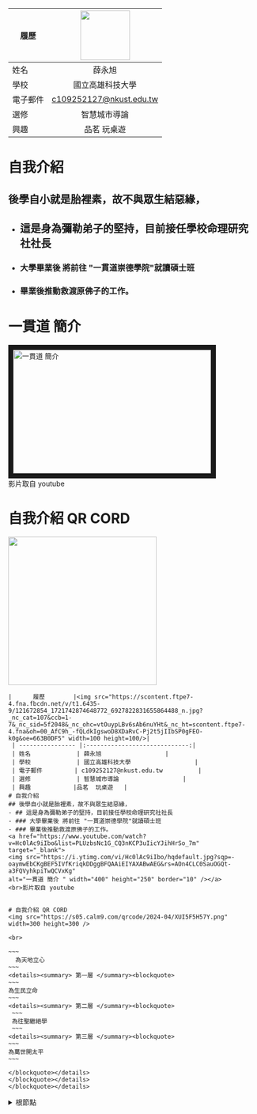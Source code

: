 |      履歷        |<img src="https://scontent.ftpe7-4.fna.fbcdn.net/v/t1.6435-9/121672854_1721742874648772_6927822831655864488_n.jpg?_nc_cat=107&ccb=1-7&_nc_sid=5f2048&_nc_ohc=vtOuypLBv6sAb6nuYHt&_nc_ht=scontent.ftpe7-4.fna&oh=00_AfC9h_-fQLdkIgswoD8XDaRvC-Pj2t5jIIbSP0gFEO-k0g&oe=663B0DF5" width=100 height=100/>|
 | ---------------- |:-----------------------------:|
 | 姓名             | 薛永旭                  |
 | 學校             | 國立高雄科技大學                  |
 | 電子郵件         | c109252127@nkust.edu.tw          |
 | 選修             | 智慧城市導論                  |
 | 興趣            |品茗  玩桌遊   |
# 自我介紹
## 後學自小就是胎裡素，故不與眾生結惡緣，
- ## 這是身為彌勒弟子的堅持，目前接任學校命理研究社社長
- ### 大學畢業後 將前往 "一貫道崇德學院"就讀碩士班
- ### 畢業後推動救渡原佛子的工作。
# 一貫道 簡介
<a href="https://www.youtube.com/watch?v=Hc0lAc9iIbo&list=PLUzbsNc1G_CQ3nKCP3uIicYJihHrSo_7m" target="_blank">
<img src="https://i.ytimg.com/vi/Hc0lAc9iIbo/hqdefault.jpg?sqp=-oaymwEbCKgBEF5IVfKriqkDDggBFQAAiEIYAXABwAEG&rs=AOn4CLC0SauOGQt-a3FQVyhkpiTwQCVxKg"
alt="一貫道 簡介 " width="400" height="250" border="10" /></a>
<br>影片取自 youtube


# 自我介紹 QR CORD
<img src="https://s05.calm9.com/qrcode/2024-04/XUI5F5H57Y.png" width=300 height=300 />

```
|      履歷        |<img src="https://scontent.ftpe7-4.fna.fbcdn.net/v/t1.6435-9/121672854_1721742874648772_6927822831655864488_n.jpg?_nc_cat=107&ccb=1-7&_nc_sid=5f2048&_nc_ohc=vtOuypLBv6sAb6nuYHt&_nc_ht=scontent.ftpe7-4.fna&oh=00_AfC9h_-fQLdkIgswoD8XDaRvC-Pj2t5jIIbSP0gFEO-k0g&oe=663B0DF5" width=100 height=100/>|
 | ---------------- |:-----------------------------:|
 | 姓名             | 薛永旭                  |
 | 學校             | 國立高雄科技大學                  |
 | 電子郵件         | c109252127@nkust.edu.tw          |
 | 選修             | 智慧城市導論                  |
 | 興趣            |品茗  玩桌遊   |
# 自我介紹
## 後學自小就是胎裡素，故不與眾生結惡緣，
- ## 這是身為彌勒弟子的堅持，目前接任學校命理研究社社長
- ### 大學畢業後 將前往 "一貫道崇德學院"就讀碩士班
- ### 畢業後推動救渡原佛子的工作。
<a href="https://www.youtube.com/watch?v=Hc0lAc9iIbo&list=PLUzbsNc1G_CQ3nKCP3uIicYJihHrSo_7m" target="_blank">
<img src="https://i.ytimg.com/vi/Hc0lAc9iIbo/hqdefault.jpg?sqp=-oaymwEbCKgBEF5IVfKriqkDDggBFQAAiEIYAXABwAEG&rs=AOn4CLC0SauOGQt-a3FQVyhkpiTwQCVxKg"
alt="一貫道 簡介 " width="400" height="250" border="10" /></a>
<br>影片取自 youtube


# 自我介紹 QR CORD
<img src="https://s05.calm9.com/qrcode/2024-04/XUI5F5H57Y.png" width=300 height=300 />

<br>

~~~
  為天地立心
~~~
<details><summary> 第一層 </summary><blockquote>
~~~
為生民立命
~~~
<details><summary> 第二層 </summary><blockquote>
 ~~~
 為往聖繼絕學
 ~~~
<details><summary> 第三層 </summary><blockquote>
~~~
為萬世開太平
~~~

</blockquote></details>
</blockquote></details>
</blockquote></details>
```

<details><summary> 根節點 </summary><blockquote>
~~~
  為天地立心
~~~
<details><summary> 第一層 </summary><blockquote>
~~~
為生民立命
~~~
<details><summary> 第二層 </summary><blockquote>
 ~~~
 為往聖繼絕學
 ~~~
<details><summary> 第三層 </summary><blockquote>
~~~
為萬世開太平
~~~

</blockquote></details>
</blockquote></details>
</blockquote></details>




